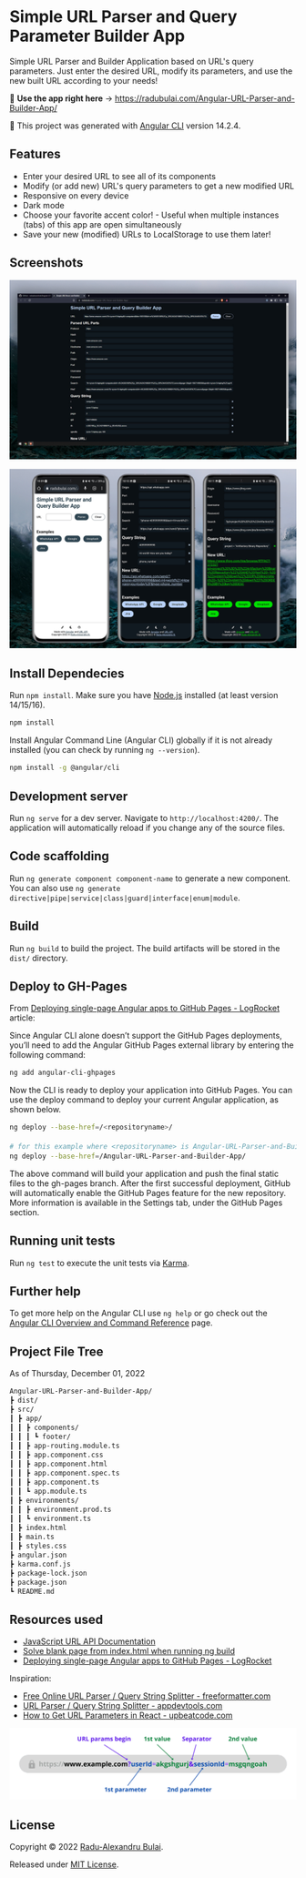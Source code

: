 # Simple URL Parser and Query Parameter Builder App

Simple URL Parser and Builder Application based on URL's query parameters. Just enter the desired URL, modify its parameters, and use the new built URL according to your needs!

🚀 **Use the app right here** -> https://radubulai.com/Angular-URL-Parser-and-Builder-App/

🔵 This project was generated with [Angular CLI](https://github.com/angular/angular-cli) version 14.2.4.

## Features

- Enter your desired URL to see all of its components
- Modify (or add new) URL's query parameters to get a new modified URL
- Responsive on every device
- Dark mode
- Choose your favorite accent color! - Useful when multiple instances (tabs) of this app are open simultaneously
- Save your new (modified) URLs to LocalStorage to use them later!

## Screenshots

![URL Paser and Builder APP Tool](./demo/URL_Parser_Builder_APP_01.jpg)

![URL Paser and Builder APP Tool](./demo/URL_Parser_Builder_APP_02.jpg)

## Install Dependecies

Run `npm install`. Make sure you have [Node.js](https://nodejs.org/en/download/) installed (at least version 14/15/16).

```bash
npm install
```

Install Angular Command Line (Angular CLI) globally if it is not already installed (you can check by running `ng --version`).

```bash
npm install -g @angular/cli
```

## Development server

Run `ng serve` for a dev server. Navigate to `http://localhost:4200/`. The application will automatically reload if you change any of the source files.

## Code scaffolding

Run `ng generate component component-name` to generate a new component. You can also use `ng generate directive|pipe|service|class|guard|interface|enum|module`.

## Build

Run `ng build` to build the project. The build artifacts will be stored in the `dist/` directory.

## Deploy to GH-Pages

From [Deploying single-page Angular apps to GitHub Pages - LogRocket](https://blog.logrocket.com/deploying-single-page-angular-apps-to-github-pages/) article:

Since Angular CLI alone doesn’t support the GitHub Pages deployments, you’ll need to add the Angular GitHub Pages external library by entering the following command:

```bash
ng add angular-cli-ghpages
```

Now the CLI is ready to deploy your application into GitHub Pages. You can use the deploy command to deploy your current Angular application, as shown below.

```bash
ng deploy --base-href=/<repositoryname>/

# for this example where <repositoryname> is Angular-URL-Parser-and-Builder-App
ng deploy --base-href=/Angular-URL-Parser-and-Builder-App/
```

The above command will build your application and push the final static files to the gh-pages branch. After the first successful deployment, GitHub will automatically enable the GitHub Pages feature for the new repository. More information is available in the Settings tab, under the GitHub Pages section.

## Running unit tests

Run `ng test` to execute the unit tests via [Karma](https://karma-runner.github.io).

## Further help

To get more help on the Angular CLI use `ng help` or go check out the [Angular CLI Overview and Command Reference](https://angular.io/cli) page.

## Project File Tree

As of Thursday, December 01, 2022

```
Angular-URL-Parser-and-Builder-App/
┣ dist/
┣ src/
┃ ┣ app/
┃ ┃ ┣ components/
┃ ┃ ┃ ┗ footer/
┃ ┃ ┣ app-routing.module.ts
┃ ┃ ┣ app.component.css
┃ ┃ ┣ app.component.html
┃ ┃ ┣ app.component.spec.ts
┃ ┃ ┣ app.component.ts
┃ ┃ ┗ app.module.ts
┃ ┣ environments/
┃ ┃ ┣ environment.prod.ts
┃ ┃ ┗ environment.ts
┃ ┣ index.html
┃ ┣ main.ts
┃ ┣ styles.css
┣ angular.json
┣ karma.conf.js
┣ package-lock.json
┣ package.json
┗ README.md
```

## Resources used

- [JavaScript URL API Documentation](https://developer.mozilla.org/en-US/docs/Web/API/URL)
- [Solve blank page from index.html when running ng build](https://stackoverflow.com/questions/51718020/when-running-ng-build-the-index-html-does-nothing)
- [Deploying single-page Angular apps to GitHub Pages - LogRocket](https://blog.logrocket.com/deploying-single-page-angular-apps-to-github-pages/)

Inspiration:

- [Free Online URL Parser / Query String Splitter - freeformatter.com](https://www.freeformatter.com/url-parser-query-string-splitter.html)
- [URL Parser / Query String Splitter - appdevtools.com](https://appdevtools.com/url-parser-query-string-splitter)
- [How to Get URL Parameters in React - upbeatcode.com](https://www.upbeatcode.com/react/how-to-get-url-parameters-in-react/)

![URL Query Parameters Explained - upbeatcode.com](./demo/url-parameter.png)

## License

Copyright &copy; 2022 [Radu-Alexandru Bulai](https://radualexandrub.github.io/).

Released under [MIT License](./LICENSE).
